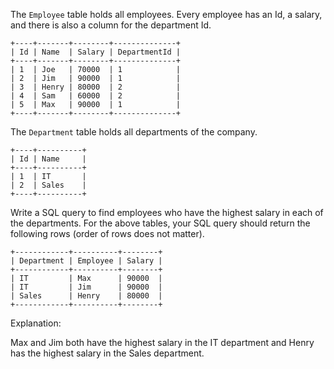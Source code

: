 The `Employee` table holds all employees. Every employee has an Id, a salary,
and there is also a column for the department Id.

    
    
    +----+-------+--------+--------------+
    | Id | Name  | Salary | DepartmentId |
    +----+-------+--------+--------------+
    | 1  | Joe   | 70000  | 1            |
    | 2  | Jim   | 90000  | 1            |
    | 3  | Henry | 80000  | 2            |
    | 4  | Sam   | 60000  | 2            |
    | 5  | Max   | 90000  | 1            |
    +----+-------+--------+--------------+
    

The `Department` table holds all departments of the company.

    
    
    +----+----------+
    | Id | Name     |
    +----+----------+
    | 1  | IT       |
    | 2  | Sales    |
    +----+----------+
    

Write a SQL query to find employees who have the highest salary in each of the
departments. For the above tables, your SQL query should return the following
rows (order of rows does not matter).

    
    
    +------------+----------+--------+
    | Department | Employee | Salary |
    +------------+----------+--------+
    | IT         | Max      | 90000  |
    | IT         | Jim      | 90000  |
    | Sales      | Henry    | 80000  |
    +------------+----------+--------+
    

Explanation:

Max and Jim both have the highest salary in the IT department and Henry has
the highest salary in the Sales department.

